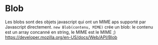 # Blob

Les blobs sont des objets javascript qui ont un MIME aps supporté par Javascript directement.
`new Blob(contenu, MIME)` crée un blob: le contenu est un array concanné en string, le MIME est le MIME ;)
https://developer.mozilla.org/en-US/docs/Web/API/Blob
